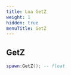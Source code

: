 ```yaml
---
title: Lua GetZ
weight: 1
hidden: true
menuTitle: GetZ
---
```

## GetZ
```lua
spawn:GetZ(); -- float
```